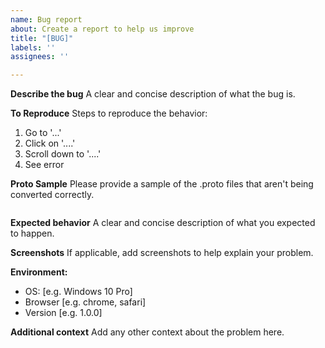 ```yaml
---
name: Bug report
about: Create a report to help us improve
title: "[BUG]"
labels: ''
assignees: ''

---
```


**Describe the bug**
A clear and concise description of what the bug is.

**To Reproduce**
Steps to reproduce the behavior:
1. Go to '...'
2. Click on '....'
3. Scroll down to '....'
4. See error

**Proto Sample**
Please provide a sample of the .proto files that aren't being converted correctly.

```protobuf
```

**Expected behavior**
A clear and concise description of what you expected to happen.

**Screenshots**
If applicable, add screenshots to help explain your problem.

**Environment:**
- OS: [e.g. Windows 10 Pro]
- Browser [e.g. chrome, safari]
- Version [e.g. 1.0.0]

**Additional context**
Add any other context about the problem here.
